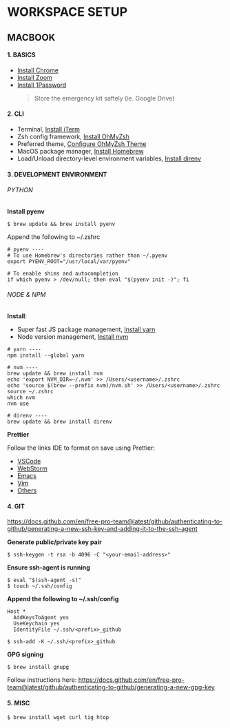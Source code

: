 # WORKSPACE SETUP

## MACBOOK

#### 1. BASICS

- [Install Chrome](https://www.google.com/intl/en_ca/chrome/)
- [Install Zoom](https://zoom.us/)
- [Install 1Password](https://1password.com/downloads/mac/) 
  > Store the emergency kit saftely (ie. Google Drive)

#### 2. CLI

- Terminal, [Install iTerm](https://iterm2.com/)
- Zsh config framework, [Install OhMyZsh](https://github.com/ohmyzsh/ohmyzsh)
- Preferred theme, [Configure OhMyZsh Theme](https://github.com/ohmyzsh/ohmyzsh/wiki/Themes#half-life)
- MacOS package manager, [Install Homebrew](https://brew.sh/)
- Load/Unload directory-level environment variables, [Install direnv](https://direnv.net/)

#### 3. DEVELOPMENT ENVIRONMENT

###### PYTHON

**Install pyenv**

```
$ brew update && brew install pyenv
```

Append the following to ~/.zshrc

```
# pyenv ----
# To use Homebrew's directories rather than ~/.pyenv
export PYENV_ROOT="/usr/local/var/pyenv"

# To enable shims and autocompletion
if which pyenv > /dev/null; then eval "$(pyenv init -)"; fi
```

###### NODE & NPM

**Install**:

- Super fast JS package management, [Install yarn](https://classic.yarnpkg.com/en/docs/install)
- Node version management, [Install nvm](https://github.com/nvm-sh/nvm#installing-and-updating) 

```
# yarn ----
npm install --global yarn

# nvm ----
brew update && brew install nvm
echo 'export NVM_DIR=~/.nvm' >> /Users/<username>/.zshrc
echo 'source $(brew --prefix nvm)/nvm.sh' >> /Users/<username>/.zshrc
source ~/.zshrc
which nvm
nvm use

# direnv ----
brew update && brew install direnv
```

**Prettier**

Follow the links IDE to format on save using Prettier:

- [VSCode](https://prettier.io/docs/en/editors.html#visual-studio-code)
- [WebStorm](https://prettier.io/docs/en/webstorm.html#running-prettier-on-save-using-file-watcher)
- [Emacs](https://prettier.io/docs/en/editors.html#emacs)
- [Vim](https://prettier.io/docs/en/editors.html#vim)
- [Others](https://prettier.io/docs/en/editors.html)

#### 4. GIT

https://docs.github.com/en/free-pro-team@latest/github/authenticating-to-github/generating-a-new-ssh-key-and-adding-it-to-the-ssh-agent

**Generate public/private key pair**

```
$ ssh-keygen -t rsa -b 4096 -C "<your-email-address>"
```

**Ensure ssh-agent is running**

```
$ eval "$(ssh-agent -s)"
$ touch ~/.ssh/config
```

**Append the following to ~/.ssh/config**

```
Host *
  AddKeysToAgent yes
  UseKeychain yes
  IdentityFile ~/.ssh/<prefix>_github
```

```
$ ssh-add -K ~/.ssh/<prefix>_github
```

**GPG signing**

```
$ brew install gnupg
```

Follow instructions here: https://docs.github.com/en/free-pro-team@latest/github/authenticating-to-github/generating-a-new-gpg-key


#### 5. MISC

```
$ brew install wget curl tig htop
```
